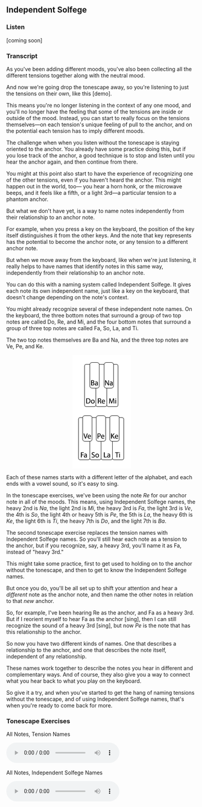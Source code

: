## Independent Solfege



### Listen



[coming soon]



### Transcript

As you've been adding different moods, you've also been collecting all the different tensions together along with the neutral mood.

And now we're going drop the tonescape away, so you're listening to just the tensions on their own, like this [demo].

This means you're no longer listening in the context of any one mood, and you'll no longer have the feeling that some of the tensions are inside or outside of the mood. Instead, you can start to really focus on the tensions themselves&mdash;on each tension's unique feeling of pull to the anchor, and on the potential each tension has to imply different moods.

The challenge when when you listen without the tonescape is staying oriented to the anchor. You already have some practice doing this, but if you lose track of the anchor, a good technique is to stop and listen until you hear the anchor again, and then continue from there.

You might at this point also start to have the experience of recognizing one of the other tensions, even if you haven't heard the anchor. This might happen out in the world, too&mdash; you hear a horn honk, or the microwave beeps, and it feels like a fifth, or a light 3rd&mdash;a particular tension to a phantom anchor.

But what we don't have yet, is a way to name notes independently from their relationship to an anchor note. 

For example, when you press a key on the keyboard, the position of the key itself distinguishes it from the other keys. And the note that key represents has the potential to become the anchor note, or any tension to a different anchor note.

But when we move away from the keyboard, like when we're just listening, it really helps to have names that identify notes in this same way, independently from their relationship to an anchor note.

You can do this with a naming system called Independent Solfege. It gives each note its own independent name, just like a key on the keyboard, that doesn't change depending on the note's context.

You might already recognize several of these independent note names. On the keyboard, the three bottom notes that surround a group of two top notes are called Do, Re, and Mi, and the four bottom notes that surround a group of three top notes are called Fa, So, La, and Ti.

The two top notes themselves are Ba and Na, and the three top notes are Ve, Pe, and Ke.

<img src="../media/indepsol.png" alt="Image" style="display: block; margin: 0 auto; max-width: 100%; height: auto;">

Each of these names starts with a different letter of the alphabet, and each ends with a vowel sound, so it's easy to sing.

In the tonescape exercises, we've been using the note *Re* for our anchor note in all of the moods. This means, using Independent Solfege names, the heavy 2nd is *Na*, the light 2nd is *Mi*, the heavy 3rd is *Fa*, the light 3rd is *Ve*, the 4th is *So*, the light 4th or heavy 5th is *Pe*, the 5th is *La*, the heavy 6th is *Ke*, the light 6th is *Ti*, the heavy 7th is *Do*, and the light 7th is *Ba*.

The second tonescape exercise replaces the tension names with Independent Solfege names. So you'll still hear each note as a tension to the anchor, but if you recognize, say, a heavy 3rd, you'll name it as Fa, instead of "heavy 3rd."

This might take some practice, first to get used to holding on to the anchor without the tonescape, and then to get to know the Independent Solfege names. 

But once you do, you'll be all set up to shift your attention and hear a *different* note as the anchor note, and then name the other notes in relation to that *new* anchor. 

So, for example, I've been hearing Re as the anchor, and Fa as a heavy 3rd. But if I reorient myself to hear Fa as the anchor [sing], then I can still recognize the sound of a heavy 3rd [sing], but now *Pe* is the note that has this relationship to the anchor.

So now you have two different kinds of names. One that describes a relationship to the anchor, and one that describes the note itself, independent of any relationship.

These names work together to describe the notes you hear in different and complementary ways. And of course, they also give you a way to connect what you hear back to what you play on the keyboard.

So give it a try, and when you've started to get the hang of naming tensions without the tonescape, and of using Independent Solfege names, that's when you're ready to come back for more.



### Tonescape Exercises

All Notes, Tension Names

<audio controls src="../media/tonescapes_23.mp3"></audio>



All Notes, Independent Solfege Names

<audio controls src="../media/tonescapes_24.mp3"></audio>

